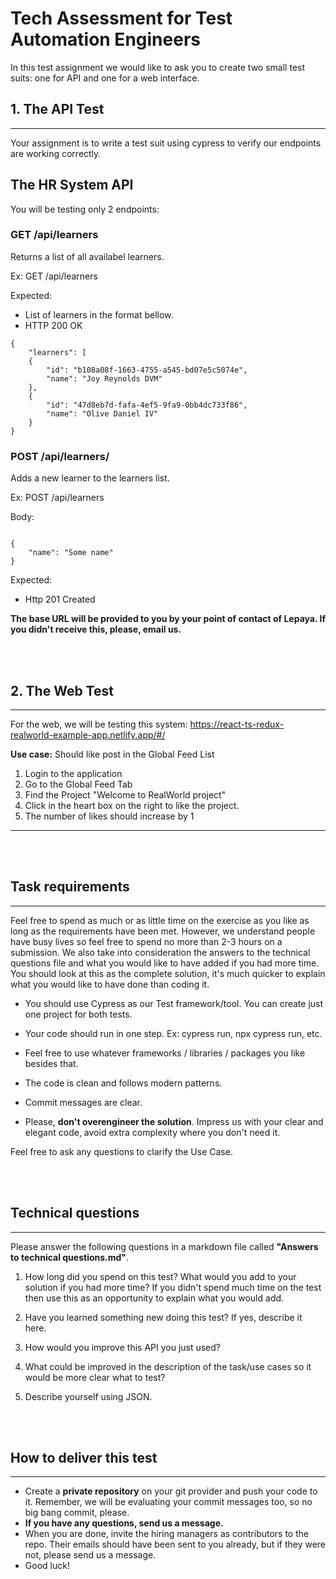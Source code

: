 # Tech Assessment for Test Automation Engineers

In this test assignment we would like to ask you to create two small test suits: one for API and one for a web interface.

## 1. The API Test
---

Your assignment is to write a test suit using cypress to verify our endpoints are working correctly.
## The HR System API

You will be testing only 2 endpoints:

### GET /api/learners
Returns a list of all availabel learners.

Ex: GET /api/learners

Expected: 
- List of learners in the format bellow. 
- HTTP 200 OK
```
{
    "learners": [
    {
        "id": "b108a08f-1663-4755-a545-bd07e5c5074e",
        "name": "Joy Reynolds DVM"
    },
    {
        "id": "47d8eb7d-fafa-4ef5-9fa9-0bb4dc733f86",
        "name": "Olive Daniel IV"
    }
}
```

### POST /api/learners/
Adds a new learner to the learners list.

Ex: POST /api/learners

Body:
```

{
    "name": "Some name"
}
```
Expected: 
- Http 201 Created


**The base URL will be provided to you by your point of contact of Lepaya. If you didn't receive this, please, email us.**

<br/><br/>

## 2. The Web Test
---

For the web, we will be testing this system: https://react-ts-redux-realworld-example-app.netlify.app/#/

**Use case:** Should like post in the Global Feed List
1. Login to the application
1. Go to the Global Feed Tab
1. Find the Project "Welcome to RealWorld project"
1. Click in the heart box on the right to like the project.
1. The number of likes should increase by 1

---


<br/><br/>

## Task requirements
---

Feel free to spend as much or as little time on the exercise as you like as long as the requirements have been met. 
However, we understand people have busy lives so feel free to spend no more than 2-3 hours on a submission. 
We also take into consideration the answers to the technical questions file and what you would like to have added if you had more time. You should look at this as the complete solution, it's much quicker to explain what you would like to have done than coding it.

- You should use Cypress as our Test framework/tool. You can create just one project for both tests.

- Your code should run in one step. Ex: cypress run, npx cypress run, etc.

- Feel free to use whatever frameworks / libraries / packages you like besides that.

- The code is clean and follows modern patterns.

- Commit messages are clear.

- Please, **don't overengineer the solution**. Impress us with your clear and elegant code, avoid extra complexity where you don't need it.

Feel free to ask any questions to clarify the Use Case.

<br/><br/>
## Technical questions
---

Please answer the following questions in a markdown file called **"Answers to technical questions.md"**.

1. How long did you spend on this test? What would you add to your solution if you had more time? If you didn't spend much time on the test then use this as an opportunity to explain what you would add.

1. Have you learned something new doing this test? If yes, describe it here.

1. How would you improve this API you just used?

1. What could be improved in the description of the task/use cases so it would be more clear what to test?

1. Describe yourself using JSON.

<br/><br/>

## How to deliver this test
---

- Create a **private repository** on your git provider and push your code to it. Remember, we will be evaluating your commit messages too, so no big bang commit, please.
- **If you have any questions, send us a message.**
- When you are done, invite the hiring managers as contributors to the repo. Their emails should have been sent to you already, but if they were not, please send us a message.
- Good luck!
